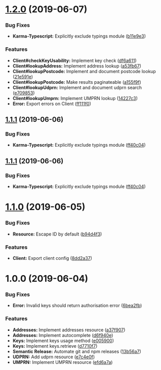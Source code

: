 # [1.2.0](https://github.com/ideal-postcodes/core-interface/compare/1.1.1...1.2.0) (2019-06-07)


### Bug Fixes

* **Karma-Typescript:** Explicitly exclude typings module ([b11e9e3](https://github.com/ideal-postcodes/core-interface/commit/b11e9e3))


### Features

* **Client#checkKeyUsability:** Implement key check ([df6a611](https://github.com/ideal-postcodes/core-interface/commit/df6a611))
* **Client#lookupAddress:** Implement address lookup ([a53fb67](https://github.com/ideal-postcodes/core-interface/commit/a53fb67))
* **Client#lookupPostcode:** Implement and document postcode lookup ([21e591e](https://github.com/ideal-postcodes/core-interface/commit/21e591e))
* **Client#lookupPostcode:** Make results paginateable ([a155f9f](https://github.com/ideal-postcodes/core-interface/commit/a155f9f))
* **Client#lookupUdprn:** Implement and document udprn search ([e709853](https://github.com/ideal-postcodes/core-interface/commit/e709853))
* **Client#lookupUmprn:** Implement UMPRN lookup ([14227c3](https://github.com/ideal-postcodes/core-interface/commit/14227c3))
* **Error:** Export errors on Client ([ff111f0](https://github.com/ideal-postcodes/core-interface/commit/ff111f0))

## [1.1.1](https://github.com/ideal-postcodes/core-interface/compare/1.1.0...1.1.1) (2019-06-06)


### Bug Fixes

* **Karma-Typescript:** Explicitly exclude typings module ([ff40c04](https://github.com/ideal-postcodes/core-interface/commit/ff40c04))

## [1.1.1](https://github.com/ideal-postcodes/core-interface/compare/1.1.0...1.1.1) (2019-06-06)


### Bug Fixes

* **Karma-Typescript:** Explicitly exclude typings module ([ff40c04](https://github.com/ideal-postcodes/core-interface/commit/ff40c04))

# [1.1.0](https://github.com/ideal-postcodes/core-interface/compare/1.0.0...1.1.0) (2019-06-05)


### Bug Fixes

* **Resource:** Escape ID by default ([b94d4f3](https://github.com/ideal-postcodes/core-interface/commit/b94d4f3))


### Features

* **Client:** Export client config ([8dd2a37](https://github.com/ideal-postcodes/core-interface/commit/8dd2a37))

# 1.0.0 (2019-06-04)


### Bug Fixes

* **Error:** Invalid keys should return authorisation error ([6bea2fb](https://github.com/ideal-postcodes/core-interface/commit/6bea2fb))


### Features

* **Addresses:** Implement addresses resource ([a37f907](https://github.com/ideal-postcodes/core-interface/commit/a37f907))
* **Addresses:** Implement autocomplete ([d6f940e](https://github.com/ideal-postcodes/core-interface/commit/d6f940e))
* **Keys:** Implement keys usage method ([e005900](https://github.com/ideal-postcodes/core-interface/commit/e005900))
* **Keys:** Implement keys.retrieve ([d7710f7](https://github.com/ideal-postcodes/core-interface/commit/d7710f7))
* **Semantic Release:** Automate git and npm releases ([13b56a7](https://github.com/ideal-postcodes/core-interface/commit/13b56a7))
* **UDPRN:** Add udprn resource ([e7c4e0f](https://github.com/ideal-postcodes/core-interface/commit/e7c4e0f))
* **UMPRN:** Implement UMPRN resource ([efd6a7a](https://github.com/ideal-postcodes/core-interface/commit/efd6a7a))
